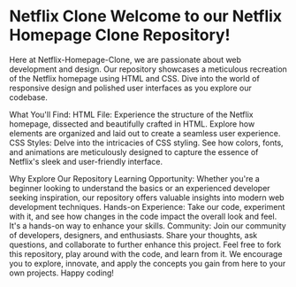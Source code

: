 # Netflix Clone Welcome to our Netflix Homepage Clone Repository!

Here at Netflix-Homepage-Clone, we are passionate about web development and design. Our repository showcases a meticulous recreation of the Netflix homepage using HTML and CSS. Dive into the world of responsive design and polished user interfaces as you explore our codebase.

What You'll Find:
HTML File: Experience the structure of the Netflix homepage, dissected and beautifully crafted in HTML. Explore how elements are organized and laid out to create a seamless user experience.
CSS Styles: Delve into the intricacies of CSS styling. See how colors, fonts, and animations are meticulously designed to capture the essence of Netflix's sleek and user-friendly interface.

Why Explore Our Repository
Learning Opportunity: Whether you're a beginner looking to understand the basics or an experienced developer seeking inspiration, our repository offers valuable insights into modern web development techniques.
Hands-on Experience: Take our code, experiment with it, and see how changes in the code impact the overall look and feel. It's a hands-on way to enhance your skills.
Community: Join our community of developers, designers, and enthusiasts. Share your thoughts, ask questions, and collaborate to further enhance this project.
Feel free to fork this repository, play around with the code, and learn from it. We encourage you to explore, innovate, and apply the concepts you gain from here to your own projects. Happy coding!
